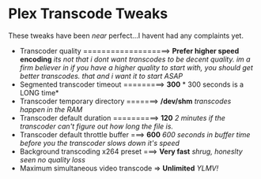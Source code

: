 # Plex Transcode Tweaks
These tweaks have been *near* perfect...I havent had any complaints yet.

- Transcoder quality ===================>   **Prefer higher speed encoding**
        *its not that i dont want transcodes to be decent quality. im a firm believer in if you have a higher quality to start with, you should get better transcodes. that and i want it to start ASAP*
- Segmented transcoder timeout =========>   **300**
        * 300 seconds is a LONG time*
- Transcoder temporary directory =======>   **/dev/shm**
        *transcodes happen in the RAM*
- Transcoder default duration ==========>   **120**
        *2 minutes if the transcoder can't figure out how long the file is.*
- Transcoder default throttle buffer ===>   **600**
        *600 seconds in buffer time before you the transcoder slows down it's speed*
- Background transcoding x264 preset ===>   **Very fast**
        *shrug, honeslty seen no quality loss*
- Maximum simultaneous video transcode =>   **Unlimited**
        *YLMV!*